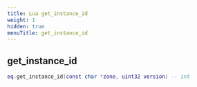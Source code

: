 ```yaml
---
title: Lua get_instance_id
weight: 1
hidden: true
menuTitle: get_instance_id
---
```

## get_instance_id
```lua
eq.get_instance_id(const char *zone, uint32 version) -- int
```